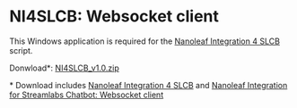 # NI4SLCB: Websocket client
This Windows application is required for the [Nanoleaf Integration 4 SLCB](https://github.com/CyberHumi/Chatbot-Scripts) script.


Donwload*: [NI4SLCB_v1.0.zip](https://github.com/CyberHumi/Documents/raw/master/download/NI4SLCB_v1.0.zip)

\* Download includes [Nanoleaf Integration 4 SLCB](https://github.com/CyberHumi/Chatbot-Scripts) and [Nanoleaf Integration for Streamlabs Chatbot: Websocket client](https://github.com/CyberHumi/NI4SLCB)
